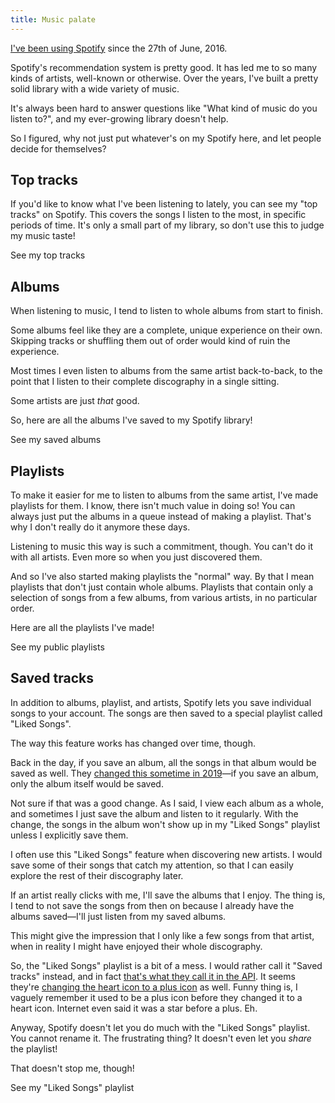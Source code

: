 ```yaml
---
title: Music palate
---
```


[I've been using Spotify][spotify-profile] since the 27th of June, 2016.

Spotify's recommendation system is pretty good. It has led me to so many kinds
of artists, well-known or otherwise. Over the years, I've built a pretty solid
library with a wide variety of music.

It's always been hard to answer questions like "What kind of music do you listen
to?", and my ever-growing library doesn't help.

So I figured, why not just put whatever's on my Spotify here, and let people
decide for themselves?

## Top tracks

If you'd like to know what I've been listening to lately, you can see my "top
tracks" on Spotify. This covers the songs I listen to the most, in specific
periods of time. It's only a small part of my library, so don't use this to
judge my music taste!

<CTA href="/palates/music/top/tracks/short" className="ml-auto">See my top tracks</CTA>

## Albums

When listening to music, I tend to listen to whole albums from start to finish.

Some albums feel like they are a complete, unique experience on their own.
Skipping tracks or shuffling them out of order would kind of ruin the
experience.

Most times I even listen to albums from the same artist back-to-back, to the
point that I listen to their complete discography in a single sitting.

Some artists are just _that_ good.

So, here are all the albums I've saved to my Spotify library!

<CTA href="/palates/music/albums" className="ml-auto">See my saved albums</CTA>

## Playlists

To make it easier for me to listen to albums from the same artist, I've made
playlists for them. I know, there isn't much value in doing so! You can always
just put the albums in a queue instead of making a playlist. That's why I don't
really do it anymore these days.

Listening to music this way is such a commitment, though. You can't do it with
all artists. Even more so when you just discovered them.

And so I've also started making playlists the "normal" way. By that I mean
playlists that don't just contain whole albums. Playlists that contain only a
selection of songs from a few albums, from various artists, in no particular
order.

Here are all the playlists I've made!

<CTA href="/palates/music/playlists" className="ml-auto">See my public playlists</CTA>

## Saved tracks

In addition to albums, playlist, and artists, Spotify lets you save individual
songs to your account. The songs are then saved to a special playlist called
"Liked Songs".

The way this feature works has changed over time, though.

Back in the day, if you save an album, all the songs in that album would be
saved as well. They [changed this sometime in 2019][saved-tracks-change]—if you
save an album, only the album itself would be saved.

Not sure if that was a good change. As I said, I view each album as a whole, and
sometimes I just save the album and listen to it regularly. With the change, the
songs in the album won't show up in my "Liked Songs" playlist unless I
explicitly save them.

I often use this "Liked Songs" feature when discovering new artists. I would
save some of their songs that catch my attention, so that I can easily explore
the rest of their discography later.

If an artist really clicks with me, I'll save the albums that I enjoy. The
thing is, I tend to not save the songs from then on because I already have the
albums saved—I'll just listen from my saved albums.

This might give the impression that I only like a few songs from that artist,
when in reality I might have enjoyed their whole discography.

So, the "Liked Songs" playlist is a bit of a mess. I would rather call it
"Saved tracks" instead, and in fact
[that's what they call it in the API][saved-tracks-api]. It seems they're
[changing the heart icon to a plus icon][heart-plus] as well. Funny thing is,
I vaguely remember it used to be a plus icon before they changed it to a heart
icon. Internet even said it was a star before a plus. Eh.

Anyway, Spotify doesn't let you do much with the "Liked Songs" playlist. You
cannot rename it. The frustrating thing? It doesn't even let you _share_ the
playlist!

That doesn't stop me, though!

<CTA href="/palates/music/playlists/saved-tracks" className="ml-auto">See my "Liked Songs" playlist</CTA>

[spotify-profile]: https://open.spotify.com/user/laymonage
[saved-tracks-change]: https://web.archive.org/web/20190629141002/https://community.spotify.com/t5/Spotify-Answers/Getting-to-know-the-new-Your-Library/ta-p/4766771
[saved-tracks-api]: https://developer.spotify.com/documentation/web-api/reference/get-users-saved-tracks
[heart-plus]: https://techcrunch.com/2023/02/27/spotify-kills-its-heart-button-to-be-replaced-with-a-plus-sign/
